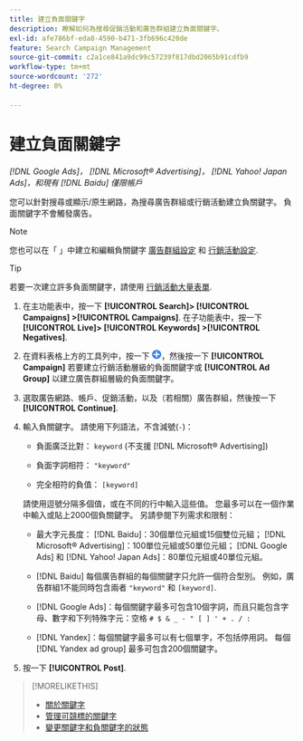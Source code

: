 ```yaml
---
title: 建立負面關鍵字
description: 瞭解如何為搜尋促銷活動和廣告群組建立負面關鍵字。
exl-id: afe786bf-eda8-4590-b471-3fb696c420de
feature: Search Campaign Management
source-git-commit: c2a1ce841a9dc99c57239f817dbd2065b91cdfb9
workflow-type: tm+mt
source-wordcount: '272'
ht-degree: 0%

---
```


# 建立負面關鍵字

*[!DNL Google Ads]， [!DNL Microsoft® Advertising]， [!DNL Yahoo! Japan Ads]，和現有 [!DNL Baidu] 僅限帳戶*

您可以針對搜尋或顯示/原生網路，為搜尋廣告群組或行銷活動建立負關鍵字。 負面關鍵字不會觸發廣告。

>[!NOTE]
>您也可以在「 」中建立和編輯負關鍵字 [廣告群組設定](/help/search-social-commerce/campaign-management/campaigns/ad-group-manage.md) 和 [行銷活動設定](/help/search-social-commerce/campaign-management/campaigns/campaign-manage.md).

>[!TIP]
>若要一次建立許多負面關鍵字，請使用 [行銷活動大量表單](/help/search-social-commerce/campaign-management/bulksheets/bulksheet-about.md).

1. 在主功能表中，按一下 **[!UICONTROL Search]> [!UICONTROL Campaigns] >[!UICONTROL Campaigns]**. 在子功能表中，按一下 **[!UICONTROL Live]> [!UICONTROL Keywords] >[!UICONTROL Negatives]**.

1. 在資料表格上方的工具列中，按一下 ![建立](/help/search-social-commerce/assets/add.png "建立")，然後按一下 **[!UICONTROL Campaign]** 若要建立行銷活動層級的負面關鍵字或 **[!UICONTROL Ad Group]** 以建立廣告群組層級的負面關鍵字。

1. 選取廣告網路、帳戶、促銷活動，以及（若相關）廣告群組，然後按一下 **[!UICONTROL Continue]**.

1. 輸入負關鍵字。 請使用下列語法，不含減號(`-`)：

   * 負面廣泛比對： `keyword` (不支援 [!DNL Microsoft® Advertising])

   * 負面字詞相符： `"keyword"`

   * 完全相符的負值： `[keyword]`

   請使用逗號分隔多個值，或在不同的行中輸入這些值。 您最多可以在一個作業中輸入或貼上2000個負關鍵字。 另請參閱下列需求和限制：

   * 最大字元長度： [!DNL Baidu]：30個單位元組或15個雙位元組； [!DNL Microsoft® Advertising]：100單位元組或50單位元組； [!DNL Google Ads] 和 [!DNL Yahoo! Japan Ads]：80單位元組或40單位元組。

   * [!DNL Baidu] 每個廣告群組的每個關鍵字只允許一個符合型別。 例如，廣告群組1不能同時包含兩者 `"keyword"` 和 `[keyword]`.

   * [!DNL Google Ads]：每個關鍵字最多可包含10個字詞，而且只能包含字母、數字和下列特殊字元：空格 `# $ & _ - " [ ] ' + . / :`

   * [!DNL Yandex]：每個關鍵字最多可以有七個單字，不包括停用詞。 每個 [!DNL Yandex ad group] 最多可包含200個關鍵字。

1. 按一下 **[!UICONTROL Post]**.

>[!MORELIKETHIS]
>
>* [關於關鍵字](keyword-about.md)
>* [管理可競標的關鍵字](keyword-manage.md)
>* [變更關鍵字和負關鍵字的狀態](keyword-status-edit.md)
